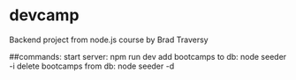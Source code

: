 # devcamp
Backend project from node.js course by Brad Traversy

##commands:
start server: npm run dev
add bootcamps to db: node seeder -i
delete bootcamps from db: node seeder -d
